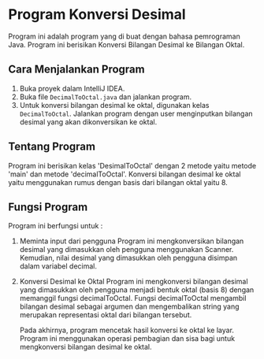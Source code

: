 # Program Konversi Desimal 

Program ini adalah program yang di buat dengan bahasa pemrograman Java.
Program ini berisikan Konversi Bilangan Desimal ke Bilangan Oktal.

## Cara Menjalankan Program

1. Buka proyek dalam IntelliJ IDEA.
2. Buka file `DecimalToOctal.java` dan jalankan program.
3. Untuk konversi bilangan desimal ke oktal, digunakan kelas `DecimalToOctal`. Jalankan program dengan user menginputkan bilangan desimal yang akan dikonversikan ke oktal.

## Tentang Program

Program ini berisikan kelas 'DesimalToOctal' dengan 2 metode yaitu metode 'main' dan metode 'decimalToOctal'.
Konversi bilangan desimal ke oktal yaitu menggunakan rumus dengan basis dari bilangan oktal yaitu 8.

## Fungsi Program

Program ini berfungsi untuk :

1. Meminta input dari pengguna
   Program ini mengkonversikan bilangan desimal yang dimasukkan oleh pengguna menggunakan Scanner. Kemudian, nilai desimal yang dimasukkan oleh pengguna disimpan dalam variabel decimal.

2. Konversi Desimal ke Oktal
   Program ini mengkonversi bilangan desimal yang dimasukkan oleh pengguna menjadi bentuk oktal (basis 8) dengan memanggil fungsi decimalToOctal.
   Fungsi decimalToOctal mengambil bilangan desimal sebagai argumen dan mengembalikan string yang merupakan representasi oktal dari bilangan tersebut.

   Pada akhirnya, program mencetak hasil konversi ke oktal ke layar.
   Program ini menggunakan operasi pembagian dan sisa bagi untuk mengkonversi bilangan desimal ke oktal.

